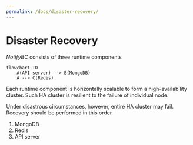 ```yaml
---
permalink: /docs/disaster-recovery/
---
```


# Disaster Recovery

_NotifyBC_ consists of three runtime components

```mermaid
flowchart TD
    A(API server) --> B(MongoDB)
    A --> C(Redis)
```

Each runtime component is horizontally scalable to form a high-availability cluster. Such HA cluster is resilient to the failure of individual node.

Under disastrous circumstances, however, entire HA cluster may fail. Recovery should be performed in this order

1. MongoDB
2. Redis
3. API server
